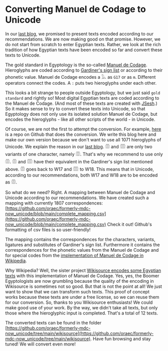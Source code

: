 # Converting Manuel de Codage to Unicode

In our [last blog](https://oraec.github.io/2022/09/28/recommendations-encoding-hieroglyphs.html), we promised to present texts encoded according to our recommendations. We are now making good on that promise. However, we do not start from scratch to enter Egyptian texts. Rather, we look at the rich tradition of how Egyptian texts have been encoded so far and convert these texts to Unicode.

The gold standard in Egyptology is the so-called [Manuel de Codage](https://en.wikipedia.org/w/index.php?title=Manuel_de_Codage&oldid=1012543887). Hieroglyphs are coded according to [Gardiner's sign list](https://en.wikipedia.org/w/index.php?title=Gardiner%27s_sign_list&oldid=1038993369) or according to their phonetic value. Manuel de Codage encodes a 𓅓 as `G17` or as `m`. Different operators connect the codes. A `:` puts two hieroglyphs under each other.

This looks a bit strange to people outside Egyptology, but we just said `gold standard` and rightly so! Most digital Egyptian texts are coded according to the Manuel de Codage. (And most of these texts are created with [JSesh](https://jsesh.qenherkhopeshef.org/).) So it makes sense to try to convert these texts into Unicode, so that Egyptology does not only use its isolated solution Manuel de Codage, but encodes the hieroglyphs - like all other scripts of the world - in Unicode.

Of course, we are not the first to attempt the conversion. For example, [here](https://github.com/christiancasey/MdC2Unicode) is a repo on Github that does the conversion. We write this blog here and make our own version because we don't want to use all 1071 hieroglyphs of Unicode. We explain the reason in our [last blog](https://oraec.github.io/2022/09/28/recommendations-encoding-hieroglyphs.html). 𓏃 and 𓏅 are only two variants of one character, namely 𓏃. That's why we recommend to use only 𓏃. 𓏃 and 𓏅 have their equivalent in the Gardiner's sign list mentioned above. 𓏃 goes back to W17 and 𓏅 to W18. This means that in Unicode, according to our recommendations, both W17 and W18 are to be encoded as 𓏃.

So what do we need? Right. A mapping between Manuel de Codage and Unicode according to our recommendations. We have created such a mapping with currently 1807 correspondences: [https://github.com/oraec/formerly-mdc-now_unicode/blob/main/complete_mapping.csv](https://github.com/oraec/formerly-mdc-now_unicode/blob/main/complete_mapping.csv) Check it out! Github's formatting of csv files is so user-friendly!

The mapping contains the correspondences for the characters, variants, ligatures and substitutes of Gardiner's sign list. Furthermore it contains the correspondences for the phonetic values from the Manuel de Codage and for special codes from the [implementation of Manuel de Codage in Wikipedia](https://de.wikipedia.org/w/index.php?title=Hilfe:Hieroglyphen&oldid=226193721).

Why Wikipedia? Well, the sister project [Wikisource encodes some Egyptian texts](https://wikisource.org/w/index.php?title=Main_Page/Ancient_Egyptian&oldid=782102) with this implementation of Manuel de Codage. Yes, yes, the Boomer Egyptologists are now grumbling because the quality of the encoding in Wikisource is sometimes not so good. But that is not the point at all! We just want to show that we can transform such texts. This proof of concept works because these texts are under a free license, so we can reuse them for our conversion. So, thanks to you Wikisource enthusiasts! We could make good use of your work. By the way, we didn't take all texts, but only those where the hieroglyphic input is completed. That's a total of 12 texts.

The converted texts can be found in the folder [https://github.com/oraec/formerly-mdc-now_unicode/tree/main/wikisource](https://github.com/oraec/formerly-mdc-now_unicode/tree/main/wikisource). Have fun browsing and stay tuned! We will convert even more!
